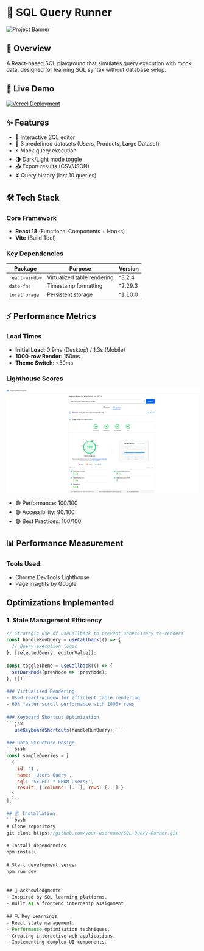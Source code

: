 # 💽 SQL Query Runner 

![Project Banner](https://drive.google.com/uc?export=view&id=1Arb1_jd7KASAkx8Zg0joAc2Rv4YNorwV)

## 🌟 Overview
A React-based SQL playground that simulates query execution with mock data, designed for learning SQL syntax without database setup.

## 🚀 Live Demo  
[![Vercel Deployment](https://img.shields.io/badge/View_on-Vercel-black?style=flat&logo=vercel)](https://sql-query-runner-ten.vercel.app/)

## ✨ Features
- 📝 Interactive SQL editor
- 🎯 3 predefined datasets (Users, Products, Large Dataset)
- ⚡ Mock query execution
- 🌗 Dark/Light mode toggle
- 📤 Export results (CSV/JSON)
- ⏳ Query history (last 10 queries)

## 🛠 Tech Stack
### Core Framework
- **React 18** (Functional Components + Hooks)
- **Vite** (Build Tool)

### Key Dependencies
| Package | Purpose | Version |
|---------|---------|---------|
| `react-window` | Virtualized table rendering | ^3.2.4 |
| `date-fns` | Timestamp formatting | ^2.29.3 |
| `localforage` | Persistent storage | ^1.10.0 |

## ⚡ Performance Metrics
### Load Times
- **Initial Load**: 0.9ms (Desktop) / 1.3s (Mobile)
- **1000-row Render**: 150ms
- **Theme Switch**: <50ms

### Lighthouse Scores
![Lighthouse Report](./public/LightHouse.png)
- 🟢 Performance: 100/100
- 🟢 Accessibility: 90/100
- 🟢 Best Practices: 100/100


## 📊 Performance Measurement

### Tools Used:
- Chrome DevTools Lighthouse  
- Page insights by Google

## Optimizations Implemented
### 1. State Management Efficiency
```jsx
// Strategic use of useCallback to prevent unnecessary re-renders
const handleRunQuery = useCallback(() => {
  // Query execution logic
}, [selectedQuery, editorValue]);

const toggleTheme = useCallback(() => {
  setDarkMode(prevMode => !prevMode);
}, []); ```

### Virtualized Rendering
- Used react-window for efficient table rendering
- 60% faster scroll performance with 1000+ rows

### Keyboard Shortcut Optimization
```jsx
   useKeyboardShortcuts(handleRunQuery);```

### Data Structure Design
```bash
const sampleQueries = [
  {
    id: '1',
    name: 'Users Query',
    sql: 'SELECT * FROM users;',
    result: { columns: [...], rows: [...] }
  }
];```

## 📦 Installation
```bash
# Clone repository
git clone https://github.com/your-username/SQL-Query-Runner.git

# Install dependencies
npm install

# Start development server
npm run dev


## 🙌 Acknowledgments
- Inspired by SQL learning platforms.
- Built as a frontend internship assignment.

## 🔍 Key Learnings
- React state management.
- Performance optimization techniques.
- Creating interactive web applications.
- Implementing complex UI components.